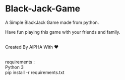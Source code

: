 # Black-Jack-Game
A Simple BlackJack Game made from python.

Have fun playing this game with your friends and family.<br><br>

Created By AlPHA With ❤️<br><br>

requirements :<br>
Python 3<br>
pip install -r requirements.txt
